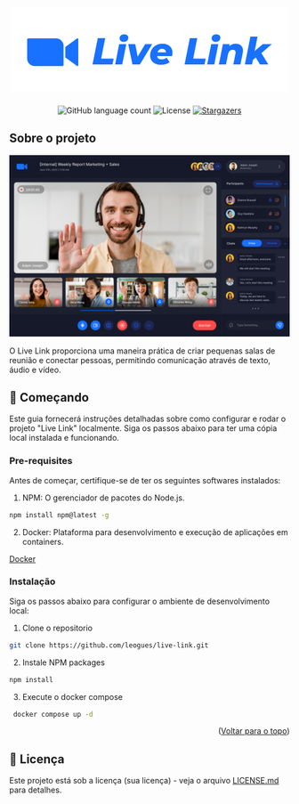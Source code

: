 <h1 align="center">
  <img alt="live-link" title="Live Link" src="https://raw.githubusercontent.com/leogues/live-link/dev/client/public/title.png" width="500px">
</h1>

<p align="center">
  <img alt="GitHub language count" src="https://img.shields.io/github/languages/count/leogues/live-link?color=%2304D361">

  <img alt="License" src="https://img.shields.io/badge/license-MIT-%2304D361">

  <a href="https://github.com/leogues/live-link/stargazers">
    <img alt="Stargazers" src="https://img.shields.io/github/stars/leogues/live-link?style=social">
  </a>
</p>

## Sobre o projeto

[![demo][demo-image]](https://live.leogues.com.br/)

[demo-image]: https://raw.githubusercontent.com/leogues/live-link/dev/client/public/demo.png

O Live Link proporciona uma maneira prática de criar pequenas salas de reunião e conectar pessoas, permitindo comunicação através de texto, áudio e vídeo.

## 🚀 Começando

Este guia fornecerá instruções detalhadas sobre como configurar e rodar o projeto "Live Link" localmente. Siga os passos abaixo para ter uma cópia local instalada e funcionando.

### Pre-requisites

Antes de começar, certifique-se de ter os seguintes softwares instalados:

1. NPM: O gerenciador de pacotes do Node.js.

```sh
npm install npm@latest -g
```

2. Docker: Plataforma para desenvolvimento e execução de aplicações em containers.

[Docker](https://www.docker.com/)

### Instalação

Siga os passos abaixo para configurar o ambiente de desenvolvimento local:

1. Clone o repositorio

```sh
git clone https://github.com/leogues/live-link.git
```

2. Instale NPM packages

```sh
npm install
```

3. Execute o docker compose

```sh
 docker compose up -d
```

<p align="right">(<a href="#readme-top">Voltar para o topo</a>)</p>

## 📄 Licença

Este projeto está sob a licença (sua licença) - veja o arquivo [LICENSE.md](https://github.com/leogues/live-link/blob/dev/LICENSE) para detalhes.
